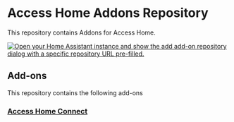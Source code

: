 # Access Home Addons Repository

This repository contains Addons for Access Home.

[![Open your Home Assistant instance and show the add add-on repository dialog with a specific repository URL pre-filled.](https://my.home-assistant.io/badges/supervisor_add_addon_repository.svg)](https://my.home-assistant.io/redirect/supervisor_add_addon_repository/?repository_url=https://github.com/accesswd/access-home-addons)

## Add-ons

This repository contains the following add-ons

### [Access Home Connect](./access-home-connect)
